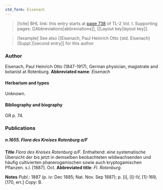 ```yaml
---
std_form: Eisenach
---
```


> [!cite] BHL link: this entry starts at [page 738](https://www.biodiversitylibrary.org/page/33120869) of TL-2 Vol. I.
> Supporting pages: [[Abbreviations|abbreviations]], [[Layout key|layout key]].

> [!example] See also [[Eisenach, Paul Heinrich Otto {std. Eisenach} (Suppl.)|second entry]] for this author

### Author

Eisenach, Paul Heinrich Otto (1847-1917), German physician, magistrate and botanist at Rotenburg. 
**Abbreviated name**: *Eisenach*

#### Herbarium and types

Unknown.

#### Bibliography and biography

GR p. 74.

### Publications

##### n.1655. Flora des Kreises Rotenburg a/F

**Title**
*Flora des Kreises Rotenburg a/F*. Enthaltend: eine systematische Übersicht der bis jetzt in demselben beobachteten wildwachsenden und häufig cultivierten phanerogamischen sowie auch kryptogamischen Pflanzen. s.l. \[1887\]. Oct.
**Abbreviated title**: *Fl. Rotenburg*.

**Notes**
*Publ*.: 1887 (p. iv: Dec 1885; Nat. Nov. Sep 1887); p. \[i\], \[I\]-IV, \[1\]-169, \[170, err.\] *Copy*: B.

